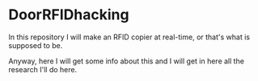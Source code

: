 # DoorRFIDhacking

In this repository I will make an RFID copier at real-time, or that's what is supposed to be.

Anyway, here I will get some info about this and I will get in here all the research I'll do here.

